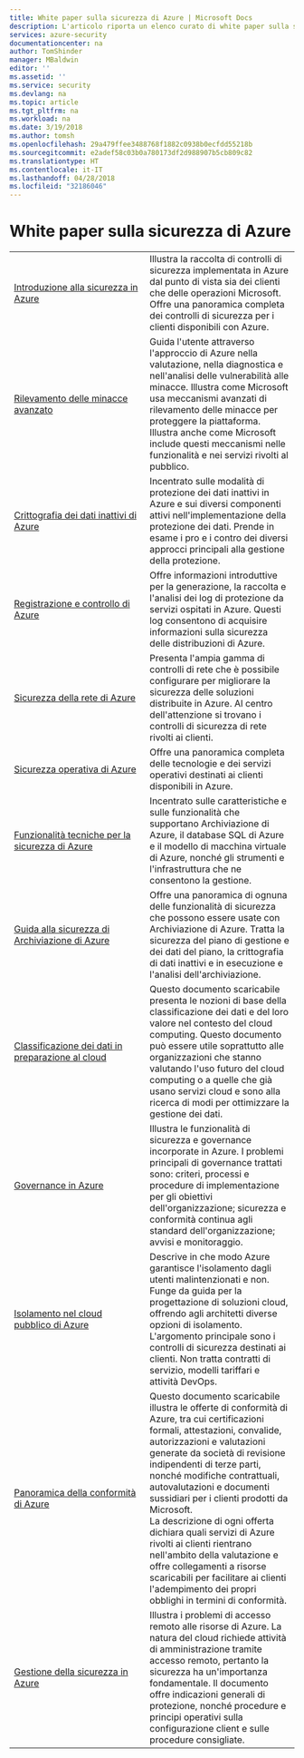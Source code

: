 ```yaml
---
title: White paper sulla sicurezza di Azure | Microsoft Docs
description: L'articolo riporta un elenco curato di white paper sulla sicurezza di Azure per diverse risorse di Azure.
services: azure-security
documentationcenter: na
author: TomShinder
manager: MBaldwin
editor: ''
ms.assetid: ''
ms.service: security
ms.devlang: na
ms.topic: article
ms.tgt_pltfrm: na
ms.workload: na
ms.date: 3/19/2018
ms.author: tomsh
ms.openlocfilehash: 29a479ffee3488768f1882c0938b0ecfdd55218b
ms.sourcegitcommit: e2adef58c03b0a780173df2d988907b5cb809c82
ms.translationtype: HT
ms.contentlocale: it-IT
ms.lasthandoff: 04/28/2018
ms.locfileid: "32186046"
---
```

# <a name="azure-security-white-papers"></a>White paper sulla sicurezza di Azure
| | |
|-|-|
|[Introduzione&nbsp;alla&nbsp;sicurezza&nbsp;in Azure](azure-security.md)|Illustra la raccolta di controlli di sicurezza implementata in Azure dal punto di vista sia dei clienti che delle operazioni Microsoft. Offre una panoramica completa dei controlli di sicurezza per i clienti disponibili con Azure.|
|[Rilevamento delle minacce avanzato](azure-threat-detection.md)|Guida l'utente attraverso l'approccio di Azure nella valutazione, nella diagnostica e nell'analisi delle vulnerabilità alle minacce. Illustra come Microsoft usa meccanismi avanzati di rilevamento delle minacce per proteggere la piattaforma. Illustra anche come Microsoft include questi meccanismi nelle funzionalità e nei servizi rivolti al pubblico.|
|[Crittografia dei dati inattivi di Azure](azure-security-encryption-atrest.md)|Incentrato sulle modalità di protezione dei dati inattivi in Azure e sui diversi componenti attivi nell'implementazione della protezione dei dati. Prende in esame i pro e i contro dei diversi approcci principali alla gestione della protezione.|
|[Registrazione e controllo di Azure](azure-log-audit.md)|Offre informazioni introduttive per la generazione, la raccolta e l'analisi dei log di protezione da servizi ospitati in Azure. Questi log consentono di acquisire informazioni sulla sicurezza delle distribuzioni di Azure. |
|[Sicurezza della rete di Azure](azure-network-security.md)|Presenta l'ampia gamma di controlli di rete che è possibile configurare per migliorare la sicurezza delle soluzioni distribuite in Azure. Al centro dell'attenzione si trovano i controlli di sicurezza di rete rivolti ai clienti.|
|[Sicurezza operativa di Azure](azure-operational-security.md)|Offre una panoramica completa delle tecnologie e dei servizi operativi destinati ai clienti disponibili in Azure.|
|[Funzionalità tecniche per la sicurezza di Azure](azure-security-technical-capabilities.md)|Incentrato sulle caratteristiche e sulle funzionalità che supportano Archiviazione di Azure, il database SQL di Azure e il modello di macchina virtuale di Azure, nonché gli strumenti e l'infrastruttura che ne consentono la gestione.|
|[Guida alla sicurezza di Archiviazione di Azure](https://docs.microsoft.com/azure/storage/common/storage-security-guide?toc=%2fazure%2fsecurity%2ftoc.json) |Offre una panoramica di ognuna delle funzionalità di sicurezza che possono essere usate con Archiviazione di Azure. Tratta la sicurezza del piano di gestione e dei dati del piano, la crittografia di dati inattivi e in esecuzione e l'analisi dell'archiviazione.|
|[Classificazione dei dati in preparazione al cloud](https://gallery.technet.microsoft.com/Data-Classification-for-51252f03) |Questo documento scaricabile presenta le nozioni di base della classificazione dei dati e del loro valore nel contesto del cloud computing. Questo documento può essere utile soprattutto alle organizzazioni che stanno valutando l'uso futuro del cloud computing o a quelle che già usano servizi cloud e sono alla ricerca di modi per ottimizzare la gestione dei dati.|
|[Governance in Azure](governance-in-azure.md)|Illustra le funzionalità di sicurezza e governance incorporate in Azure. I problemi principali di governance trattati sono: criteri, processi e procedure di implementazione per gli obiettivi dell'organizzazione; sicurezza e conformità continua agli standard dell'organizzazione; avvisi e monitoraggio.
|[Isolamento nel cloud pubblico di Azure](azure-isolation.md)|Descrive in che modo Azure garantisce l'isolamento dagli utenti malintenzionati e non. Funge da guida per la progettazione di soluzioni cloud, offrendo agli architetti diverse opzioni di isolamento. L'argomento principale sono i controlli di sicurezza destinati ai clienti. Non tratta contratti di servizio, modelli tariffari e attività DevOps.|
|[Panoramica della conformità di Azure](https://gallery.technet.microsoft.com/Overview-of-Azure-c1be3942)|Questo documento scaricabile illustra le offerte di conformità di Azure, tra cui certificazioni formali, attestazioni, convalide, autorizzazioni e valutazioni generate da società di revisione indipendenti di terze parti, nonché modifiche contrattuali, autovalutazioni e documenti sussidiari per i clienti prodotti da Microsoft. <br/> La descrizione di ogni offerta dichiara quali servizi di Azure rivolti ai clienti rientrano nell'ambito della valutazione e offre collegamenti a risorse scaricabili per facilitare ai clienti l'adempimento dei propri obblighi in termini di conformità.|
|[Gestione della sicurezza in Azure](azure-security-management.md)|Illustra i problemi di accesso remoto alle risorse di Azure. La natura del cloud richiede attività di amministrazione tramite accesso remoto, pertanto la sicurezza ha un'importanza fondamentale. Il documento offre indicazioni generali di protezione, nonché procedure e principi operativi sulla configurazione client e sulle procedure consigliate. |

